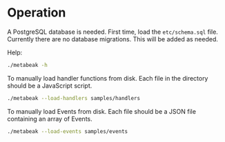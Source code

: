 # Operation

A PostgreSQL database is needed. First time, load the `etc/schema.sql` file.
Currently there are no database migrations. This will be added as needed.

Help:
```sh
./metabeak -h
```

To manually load handler functions from disk. Each file in the directory should be a JavaScript script.

```sh
./metabeak --load-handlers samples/handlers
```

To manually load Events from disk. Each file should be a JSON file containing an array of Events.

```sh
./metabeak --load-events samples/events
```
